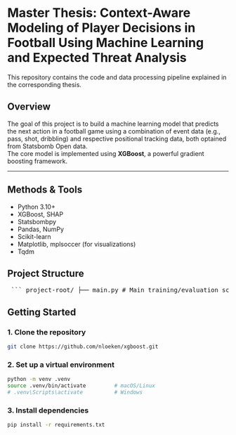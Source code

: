 # Master Thesis: Context-Aware Modeling of Player Decisions in Football Using Machine Learning and Expected Threat Analysis

This repository contains the code and data processing pipeline explained in the corresponding thesis.

## Overview

The goal of this project is to build a machine learning model that predicts the next action in a football game using a combination of event data (e.g., pass, shot, dribbling) and respective positional tracking data, both optained from Statsbomb Open data.  
The core model is implemented using **XGBoost**, a powerful gradient boosting framework.

---

## Methods & Tools

- Python 3.10+
- XGBoost, SHAP
- Statsbombpy
- Pandas, NumPy
- Scikit-learn
- Matplotlib, mplsoccer (for visualizations)
- Tqdm

## Project Structure

<pre> ``` project-root/ ├── main.py # Main training/evaluation script ├── data/ # Raw or preprocessed event/position data ├── models/ # Saved models ├── utils/ # Helper functions and scripts ├── notebooks/ # (Optional) Jupyter Notebooks for EDA or prototyping ├── requirements.txt # Python dependencies └── README.md # This file ``` </pre>

## Getting Started

### 1. Clone the repository

```bash
git clone https://github.com/nloeken/xgboost.git
```
### 2. Set up a virtual environment

```bash
python -m venv .venv
source .venv/bin/activate         # macOS/Linux
# .venv\Scripts\activate          # Windows
```

### 3. Install dependencies

```bash
pip install -r requirements.txt
```



